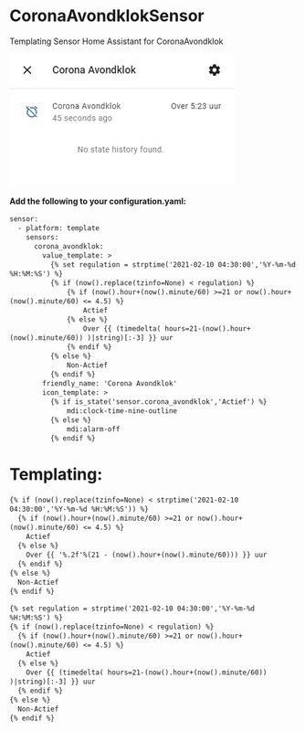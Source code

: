 # CoronaAvondklokSensor
Templating Sensor Home Assistant for CoronaAvondklok

![Alt text](https://github.com/stefanbosch/CoronaAvondklokSensor/blob/main/screenshot.png)

**Add the following to your configuration.yaml:**
```
sensor:
  - platform: template
    sensors:
      corona_avondklok:
        value_template: >
          {% set regulation = strptime('2021-02-10 04:30:00','%Y-%m-%d %H:%M:%S') %}
          {% if (now().replace(tzinfo=None) < regulation) %}
              {% if (now().hour+(now().minute/60) >=21 or now().hour+(now().minute/60) <= 4.5) %}
                  Actief
              {% else %}
                  Over {{ (timedelta( hours=21-(now().hour+(now().minute/60)) )|string)[:-3] }} uur
              {% endif %}
          {% else %}
              Non-Actief
          {% endif %}
        friendly_name: 'Corona Avondklok'
        icon_template: >
          {% if is_state('sensor.corona_avondklok','Actief') %}
              mdi:clock-time-nine-outline
          {% else %}
              mdi:alarm-off
          {% endif %}
```











# Templating:

```
{% if (now().replace(tzinfo=None) < strptime('2021-02-10 04:30:00','%Y-%m-%d %H:%M:%S')) %}
  {% if (now().hour+(now().minute/60) >=21 or now().hour+(now().minute/60) <= 4.5) %}
    Actief
  {% else %}
    Over {{ '%.2f'%(21 - (now().hour+(now().minute/60))) }} uur
  {% endif %}
{% else %}
  Non-Actief
{% endif %}
```

```
{% set regulation = strptime('2021-02-10 04:30:00','%Y-%m-%d %H:%M:%S') %}
{% if (now().replace(tzinfo=None) < regulation) %}
  {% if (now().hour+(now().minute/60) >=21 or now().hour+(now().minute/60) <= 4.5) %}
    Actief
  {% else %}
    Over {{ (timedelta( hours=21-(now().hour+(now().minute/60)) )|string)[:-3] }} uur
  {% endif %}
{% else %}
  Non-Actief
{% endif %}
```
